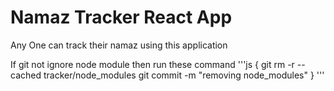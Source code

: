 # Namaz Tracker React App
 Any One can track their namaz using this application

If git not ignore node module then run these command
'''js
{
    git rm -r --cached tracker/node_modules
    git commit -m "removing node_modules"
}
'''